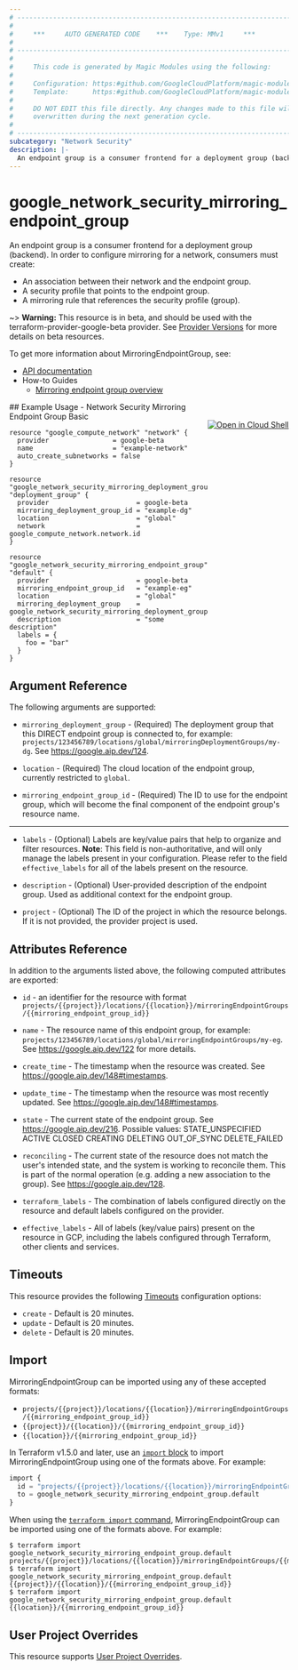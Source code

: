 ```yaml
---
# ----------------------------------------------------------------------------
#
#     ***     AUTO GENERATED CODE    ***    Type: MMv1     ***
#
# ----------------------------------------------------------------------------
#
#     This code is generated by Magic Modules using the following:
#
#     Configuration: https:#github.com/GoogleCloudPlatform/magic-modules/tree/main/mmv1/products/networksecurity/MirroringEndpointGroup.yaml
#     Template:      https:#github.com/GoogleCloudPlatform/magic-modules/tree/main/mmv1/templates/terraform/resource.html.markdown.tmpl
#
#     DO NOT EDIT this file directly. Any changes made to this file will be
#     overwritten during the next generation cycle.
#
# ----------------------------------------------------------------------------
subcategory: "Network Security"
description: |-
  An endpoint group is a consumer frontend for a deployment group (backend).
---
```


# google_network_security_mirroring_endpoint_group

An endpoint group is a consumer frontend for a deployment group (backend).
In order to configure mirroring for a network, consumers must create:
- An association between their network and the endpoint group.
- A security profile that points to the endpoint group.
- A mirroring rule that references the security profile (group).

~> **Warning:** This resource is in beta, and should be used with the terraform-provider-google-beta provider.
See [Provider Versions](https://terraform.io/docs/providers/google/guides/provider_versions.html) for more details on beta resources.

To get more information about MirroringEndpointGroup, see:

* [API documentation](https://cloud.google.com/network-security-integration/docs/reference/rest/v1beta1/projects.locations.mirroringEndpointGroups)
* How-to Guides
    * [Mirroring endpoint group overview](https://cloud.google.com/network-security-integration/docs/out-of-band/endpoint-groups-overview)

<div class = "oics-button" style="float: right; margin: 0 0 -15px">
  <a href="https://console.cloud.google.com/cloudshell/open?cloudshell_git_repo=https%3A%2F%2Fgithub.com%2Fterraform-google-modules%2Fdocs-examples.git&cloudshell_image=gcr.io%2Fcloudshell-images%2Fcloudshell%3Alatest&cloudshell_print=.%2Fmotd&cloudshell_tutorial=.%2Ftutorial.md&cloudshell_working_dir=network_security_mirroring_endpoint_group_basic&open_in_editor=main.tf" target="_blank">
    <img alt="Open in Cloud Shell" src="//gstatic.com/cloudssh/images/open-btn.svg" style="max-height: 44px; margin: 32px auto; max-width: 100%;">
  </a>
</div>
## Example Usage - Network Security Mirroring Endpoint Group Basic


```hcl
resource "google_compute_network" "network" {
  provider                = google-beta
  name                    = "example-network"
  auto_create_subnetworks = false
}

resource "google_network_security_mirroring_deployment_group" "deployment_group" {
  provider                      = google-beta
  mirroring_deployment_group_id = "example-dg"
  location                      = "global"
  network                       = google_compute_network.network.id
}

resource "google_network_security_mirroring_endpoint_group" "default" {
  provider                      = google-beta
  mirroring_endpoint_group_id   = "example-eg"
  location                      = "global"
  mirroring_deployment_group    = google_network_security_mirroring_deployment_group.deployment_group.id
  description                   = "some description"
  labels = {
    foo = "bar"
  }
}
```

## Argument Reference

The following arguments are supported:


* `mirroring_deployment_group` -
  (Required)
  The deployment group that this DIRECT endpoint group is connected to, for example:
  `projects/123456789/locations/global/mirroringDeploymentGroups/my-dg`.
  See https://google.aip.dev/124.

* `location` -
  (Required)
  The cloud location of the endpoint group, currently restricted to `global`.

* `mirroring_endpoint_group_id` -
  (Required)
  The ID to use for the endpoint group, which will become the final component
  of the endpoint group's resource name.


- - -


* `labels` -
  (Optional)
  Labels are key/value pairs that help to organize and filter resources.
  **Note**: This field is non-authoritative, and will only manage the labels present in your configuration.
  Please refer to the field `effective_labels` for all of the labels present on the resource.

* `description` -
  (Optional)
  User-provided description of the endpoint group.
  Used as additional context for the endpoint group.

* `project` - (Optional) The ID of the project in which the resource belongs.
    If it is not provided, the provider project is used.


## Attributes Reference

In addition to the arguments listed above, the following computed attributes are exported:

* `id` - an identifier for the resource with format `projects/{{project}}/locations/{{location}}/mirroringEndpointGroups/{{mirroring_endpoint_group_id}}`

* `name` -
  The resource name of this endpoint group, for example:
  `projects/123456789/locations/global/mirroringEndpointGroups/my-eg`.
  See https://google.aip.dev/122 for more details.

* `create_time` -
  The timestamp when the resource was created.
  See https://google.aip.dev/148#timestamps.

* `update_time` -
  The timestamp when the resource was most recently updated.
  See https://google.aip.dev/148#timestamps.

* `state` -
  The current state of the endpoint group.
  See https://google.aip.dev/216.
  Possible values:
  STATE_UNSPECIFIED
  ACTIVE
  CLOSED
  CREATING
  DELETING
  OUT_OF_SYNC
  DELETE_FAILED

* `reconciling` -
  The current state of the resource does not match the user's intended state,
  and the system is working to reconcile them. This is part of the normal
  operation (e.g. adding a new association to the group).
  See https://google.aip.dev/128.

* `terraform_labels` -
  The combination of labels configured directly on the resource
   and default labels configured on the provider.

* `effective_labels` -
  All of labels (key/value pairs) present on the resource in GCP, including the labels configured through Terraform, other clients and services.


## Timeouts

This resource provides the following
[Timeouts](https://developer.hashicorp.com/terraform/plugin/sdkv2/resources/retries-and-customizable-timeouts) configuration options:

- `create` - Default is 20 minutes.
- `update` - Default is 20 minutes.
- `delete` - Default is 20 minutes.

## Import


MirroringEndpointGroup can be imported using any of these accepted formats:

* `projects/{{project}}/locations/{{location}}/mirroringEndpointGroups/{{mirroring_endpoint_group_id}}`
* `{{project}}/{{location}}/{{mirroring_endpoint_group_id}}`
* `{{location}}/{{mirroring_endpoint_group_id}}`


In Terraform v1.5.0 and later, use an [`import` block](https://developer.hashicorp.com/terraform/language/import) to import MirroringEndpointGroup using one of the formats above. For example:

```tf
import {
  id = "projects/{{project}}/locations/{{location}}/mirroringEndpointGroups/{{mirroring_endpoint_group_id}}"
  to = google_network_security_mirroring_endpoint_group.default
}
```

When using the [`terraform import` command](https://developer.hashicorp.com/terraform/cli/commands/import), MirroringEndpointGroup can be imported using one of the formats above. For example:

```
$ terraform import google_network_security_mirroring_endpoint_group.default projects/{{project}}/locations/{{location}}/mirroringEndpointGroups/{{mirroring_endpoint_group_id}}
$ terraform import google_network_security_mirroring_endpoint_group.default {{project}}/{{location}}/{{mirroring_endpoint_group_id}}
$ terraform import google_network_security_mirroring_endpoint_group.default {{location}}/{{mirroring_endpoint_group_id}}
```

## User Project Overrides

This resource supports [User Project Overrides](https://registry.terraform.io/providers/hashicorp/google/latest/docs/guides/provider_reference#user_project_override).
